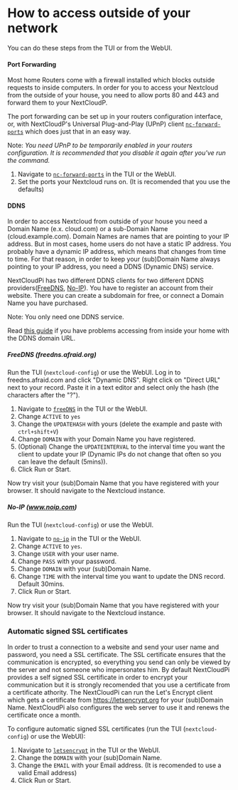 How to access outside of your network
=====================================

[nc-forward-ports]: https://github.com/nextcloud/nextcloudpi/wiki/Configuration-Reference#nc-forward-ports
[freeDNS]: https://github.com/nextcloud/nextcloudpi/wiki/Configuration-Reference#freeDNS
[no-ip]: https://github.com/nextcloud/nextcloudpi/wiki/Configuration-Reference#no-ip
[letsencrypt]: https://github.com/nextcloud/nextcloudpi/wiki/Configuration-Reference#letsencrypt

You can do these steps from the TUI or from the WebUI.

#### Port Forwarding
Most home Routers come with a firewall installed which blocks outside requests to inside computers. In order for you to access your Nextcloud from the outside of your house, you need to allow ports 80 and 443 and forward them to your NextCloudP.

The port forwarding can be set up in your routers configuration interface, or, with NextCloudP's Universal Plug-and-Play (UPnP) client [`nc-forward-ports`][nc-forward-ports] which does just that in an easy way.

Note: *You need UPnP to be temporarily enabled in your routers configuration. It is recommended that you disable it again after you've run the command.*

1. Navigate to [`nc-forward-ports`][nc-forward-ports] in the TUI or the WebUI.
2. Set the ports your Nextcloud runs on. (It is recomended that you use the defaults)

#### DDNS
In order to access Nextcloud from outside of your house you need a Domain Name (e.x. cloud.com) or a sub-Domain Name (cloud.example.com). Domain Names are names that are pointing to your IP address. But in most cases, home users do not have a static IP address. You probably have a dynamic IP address, which means that changes from time to time. For that reason, in order to keep your (sub)Domain Name always pointing to your IP address, you need a DDNS (Dynamic DNS) service.

NextCloudPi has two different DDNS clients for two different DDNS providers([FreeDNS](http://freedns.afraid.org/), [No-IP](https://www.noip.com)). You have to register an account from their website. There you can create a subdomain for free, or connect a Domain Name you have purchased.

Note: You only need one DDNS service.

Read [this guide](https://github.com/nextcloud/nextcloudpi/wiki/How-to-access-NextCloudPi#using-your-ddns-domain-inside-and-outside-home) if you have problems accessing from inside your home with the DDNS domain URL.

##### FreeDNS (freedns.afraid.org)
Run the TUI (`nextcloud-config`) or use the WebUI.
Log in to freedns.afraid.com and click "Dynamic DNS". Right click on "Direct URL" next to your record. Paste it in a text editor and select only the hash (the characters after the "?").
1. Navigate to [`freeDNS`][freeDNS] in the TUI or the WebUI.
2. Change `ACTIVE` to `yes`
3. Change the `UPDATEHASH` with yours (delete the example and paste with `ctrl+shift+V`)
4. Change `DOMAIN` with your Domain Name you have registered.
5. (Optional) Change the `UPDATEINTERVAL` to the interval time you want the client to update your IP (Dynamic IPs do not change that often so you can leave the default (5mins)).
6. Click Run or Start.

Now try visit your (sub)Domain Name that you have registered with your browser. It should navigate to the Nextcloud instance.

##### No-IP (www.noip.com)
Run the TUI (`nextcloud-config`) or use the WebUI.
1. Navigate to [`no-ip`][no-ip] in the TUI or the WebUI.
2. Change `ACTIVE` to `yes`.
3. Change `USER` with your user name.
4. Change `PASS` with your password.
5. Change `DOMAIN` with your (sub)Domain Name.
6. Change `TIME` with the interval time you want to update the DNS record. Default 30mins.
7. Click Run or Start.

Now try visit your (sub)Domain Name that you have registered with your browser. It should navigate to the Nextcloud instance.

### Automatic signed SSL certificates 
In order to trust a connection to a website and send your user name and password, you need a SSL certificate. The SSL certificate ensures that the communication is encrypted, so everything you send can only be viewed by the server and not someone who impersonates him. By default NextCloudPi provides a self signed SSL certificate in order to encrypt your communication but it is strongly recomended that you use a certificate from a certificate athority. The NextCloudPi can run the Let's Encrypt client which gets a certificate from https://letsencrypt.org for your (sub)Domain Name. NextCloudPi also configures the web server to use it and renews the certificate once a month.

To configure automatic signed SSL certificates (run the TUI (`nextcloud-config`) or use the WebUI):
1. Navigate to [`letsencrypt`][letsencrypt] in the TUI or the WebUI.
2. Change the `DOMAIN` with your (sub)Domain Name.
3. Change the `EMAIL` with your Email address. (It is recomended to use a valid Email address)
4. Click Run or Start.